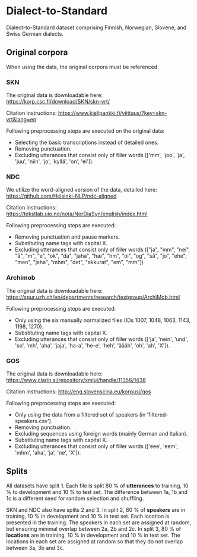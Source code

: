 # Dialect-to-Standard
Dialect-to-Standard dataset comprising Finnish, Norwegian, Slovene, and Swiss German dialects.

## Original corpora
When using the data, the original corpora must be referenced.

### SKN
The original data is downloadable here: https://korp.csc.fi/download/SKN/skn-vrt/

Citation instructions: https://www.kielipankki.fi/viittaus/?key=skn-vrt&lang=en

Following preprocessing steps are executed on the original data:
- Selecting the basic transcriptions instead of detailed ones.
- Removing punctuation.
- Excluding utterances that consist only of filler words (['mm', 'joo', 'ja', 'juu', 'niin', 'jo', 'kyllä', 'on', 'ei']).

### NDC
We utilize the word-aligned version of the data, detailed here: https://github.com/Helsinki-NLP/ndc-aligned

Citation instructions: https://tekstlab.uio.no/nota/NorDiaSyn/english/index.html

Following preprocessing steps are executed:
- Removing punctuation and pause markers.
- Substituting name tags with capital X.
- Excluding utterances that consist only of filler words (["ja", "mm", "nei", "å", "m", "e", "ok", "da", "jaha", "hæ", "hm", "oi", "og", "så", "jo", "ehe", "men", "jaha", "mhm", "det", "akkurat", "em", "mm"])

### Archimob
The original data is downloadable here: https://spur.uzh.ch/en/departments/research/textgroup/ArchiMob.html

Following preprocessing steps are executed:
- Only using the six manually normalized files (IDs 1007, 1048, 1063, 1143, 1198, 1270).
- Substituting name tags with capital X.
- Excluding utterances that consist only of filler words (['ja', 'nein', 'und', 'so', 'mh', 'aha', 'jaja', 'ha-a', 'he-e', 'heh', 'äääh', 'oh', 'ah', 'X']).

### GOS
The original data is downloadable here: https://www.clarin.si/repository/xmlui/handle/11356/1438

Citation instructions: http://eng.slovenscina.eu/korpusi/gos

Following preprocessing steps are executed:
- Only using the data from a filtered set of speakers (in 'filtered-speakers.csv').
- Removing punctuation.
- Excluding sequences using foreign words (mainly German and Italian).
- Substituting name tags with capital X.
- Excluding utterances that consist only of filler words (['eee', 'eem', 'mhm', 'aha', 'ja', 'ne', 'X']).

## Splits
All datasets have split 1. Each file is split 80 % of **utterances** to training, 10 % to development and 10 % to test set. The difference between 1a, 1b and 1c is a different seed for random selection and shuffling.

SKN and NDC also have splits 2 and 3. 
In split 2, 80 % of **speakers** are in training, 10 % in development and 10 % in test set. Each location is presented in the training. The speakers in each set are assigned at random, but ensuring minimal overlap between 2a, 2b and 2c.
In split 3, 80 % of **locations** are in training, 10 % in development and 10 % in test set. The locations in each set are assigned at random so that they do not overlap between 3a, 3b and 3c.

